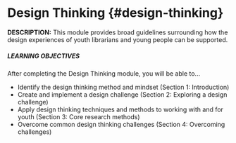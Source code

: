 # Design Thinking {#design-thinking}

**DESCRIPTION:** This module provides broad guidelines surrounding how the design experiences of youth librarians and young people can be supported.

<div class="table-format objectives"><span class="title"><h5>LEARNING OBJECTIVES</h5></span>After completing the Design Thinking module, you will be able to...
<ul><li>Identify the design thinking method and mindset (Section 1: Introduction)</li><li>Create and implement a design challenge (Section 2: Exploring a design challenge)</li><li>Apply design thinking techniques and methods to working with and for youth (Section 3: Core research methods)</li><li>Overcome common design thinking challenges (Section 4: Overcoming challenges)</li></ul></div>
